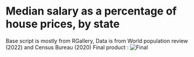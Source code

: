 # Median salary as a percentage of house prices, by state

Base script is mostly from RGallery,
Data is from World population review (2022) and Census Bureau (2020)
Final product :
![Final](https://github.com/PietroViolo/median_prices/blob/main/median_prices_graph.png)
